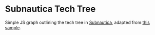 Subnautica Tech Tree
====================

Simple JS graph outlining the tech tree in [Subnautica][1], adapted from [this sample][2].

[1]: https://subnautica.com
[2]: https://bl.ocks.org/mbostock/1093025
